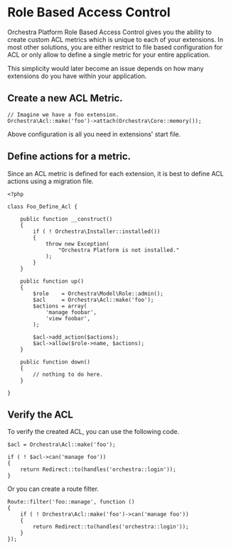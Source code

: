 # Role Based Access Control

Orchestra Platform Role Based Access Control gives you the ability to create custom ACL metrics which is unique to each of your extensions. In most other solutions, you are either restrict to file based configuration for ACL or only allow to define a single metric for your entire application.

This simplicity would later become an issue depends on how many extensions do you have within your application.

## Create a new ACL Metric.

	// Imagine we have a foo extension.
    Orchestra\Acl::make('foo')->attach(Orchestra\Core::memory());

Above configuration is all you need in extensions' start file.

## Define actions for a metric.

Since an ACL metric is defined for each extension, it is best to define ACL actions using a migration file.

	<?php
	
	class Foo_Define_Acl {
		
		public function __construct()
		{
			if ( ! Orchestra\Installer::installed())
			{
				throw new Exception(
					"Orchestra Platform is not installed."
				);
			}
		}

		public function up()
		{
			$role    = Orchestra\Model\Role::admin();
			$acl     = Orchestra\Acl::make('foo');
			$actions = array(
				'manage foobar',
				'view foobar',
			);

			$acl->add_action($actions);
			$acl->allow($role->name, $actions);
		}

		public function down()
		{
			// nothing to do here.
		}
	
	}

## Verify the ACL

To verify the created ACL, you can use the following code.

	$acl = Orchestra\Acl::make('foo');
	
	if ( ! $acl->can('manage foo')) 
	{
		return Redirect::to(handles('orchestra::login'));
	}
	
Or you can create a route filter.

	Route::filter('foo::manage', function ()
	{
		if ( ! Orchestra\Acl::make('foo')->can('manage foo'))
		{
			return Redirect::to(handles('orchestra::login'));
		}
	});
